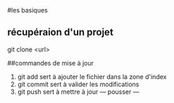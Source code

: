 #les basiques

## récupéraion d'un projet

git clone \<url\>

##commandes de mise à jour

1. git add sert à ajouter le fichier dans la zone d'index
2. git commit sert à valider les modifications
3. git push sert à mettre à jour &mdash; pousser &mdash; 
